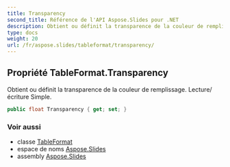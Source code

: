 ```yaml
---
title: Transparency
second_title: Référence de l'API Aspose.Slides pour .NET
description: Obtient ou définit la transparence de la couleur de remplissage. Lecture/écriture Simple.
type: docs
weight: 20
url: /fr/aspose.slides/tableformat/transparency/
---
```


## Propriété TableFormat.Transparency

Obtient ou définit la transparence de la couleur de remplissage. Lecture/écriture Simple.

```csharp
public float Transparency { get; set; }
```

### Voir aussi

* classe [TableFormat](../../tableformat)
* espace de noms [Aspose.Slides](../../tableformat)
* assembly [Aspose.Slides](../../../)

<!-- NE PAS ÉDITER : généré par xmldocmd pour Aspose.Slides.dll -->